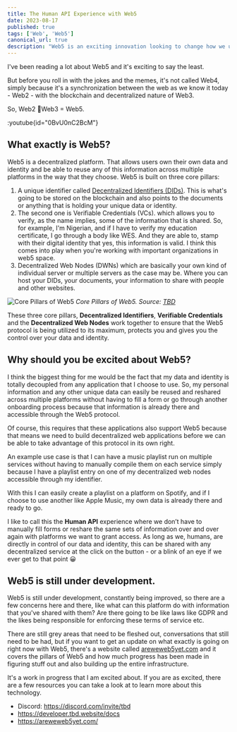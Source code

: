 ```yaml
---
title: The Human API Experience with Web5
date: 2023-08-17
published: true
tags: ['Web', 'Web5']
canonical_url: true
description: "Web5 is an exciting innovation looking to change how we use the web. Giving control of the user's data and identity back to them. In this article, I shared a simple intro and my thoughts on why I'm excited about this technology."
---
```


I've been reading a lot about Web5 and it's exciting to say the least.

But before you roll in with the jokes and the memes, it's not called Web4, simply because it's a synchronization between the web as we know it today - Web2 - with the blockchain and decentralized nature of Web3. 

So, Web2 🤝Web3 = Web5. 

:youtube{id="0BvU0nC2BcM"}

## What exactly is Web5?

Web5 is a decentralized platform. That allows users own their own data and identity and be able to reuse any of this information across multiple platforms in the way that they choose. Web5 is built on three core pillars:

1. A unique identifier called [Decentralized Identifiers (DIDs)](https://www.w3.org/TR/did-core/). This is what's going to be stored on the blockchain and also points to the documents or anything that is holding your unique data or identity. 
2. The second one is Verifiable Credentials (VCs). which allows you to verify, as the name implies, some of the information that is shared. So, for example, I'm Nigerian, and if I have to verify my education certificate, I go through a body like WES. And they are able to, stamp with their digital identity that yes, this information is valid. I think this comes into play when you're working with important organizations in web5 space.
3. Decentralized Web Nodes (DWNs) which are basically your own kind of individual server or multiple servers as the case may be. Where you can host your DIDs, your documents, your information to share with people and other websites. 

![Core Pillars of Web5](https://developer.tbd.website/assets/images/pillars-of-web5-6cff93b9abe64c2254673a4e32b32b61.png)
*Core Pillars of Web5. Source: [TBD](https://developer.tbd.website)*

These three core pillars, **Decentralized Identifiers**, **Verifiable Credentials** and the **Decentralized Web Nodes** work together to ensure that the Web5 protocol is being utilized to its maximum, protects you and gives you the control over your data and identity.

## Why should you be excited about Web5?

I think the biggest thing for me would be the fact that my data and identity is totally decoupled from any application that I choose to use. So, my personal information and any other unique data can easily be reused and reshared across multiple platforms without having to fill a form or go through another onboarding process because that information is already there and accessible through the Web5 protocol.

Of course, this requires that these applications also support Web5 because that means we need to build decentralized web applications before we can be able to take advantage of this protocol in its own right. 

An example use case is that I can have a music playlist run on multiple services without having to manually compile them on each service simply because I have a playlist entry on one of my decentralized web nodes accessible through my identifier.

With this I can easily create a playlist on a platform on Spotify, and if I choose to use another like Apple Music, my own data is already there and ready to go.

I like to call this the **Human API** experience where we don’t have to manually fill forms or reshare the same sets of information over and over again with platforms we want to grant access. As long as we, humans, are directly in control of our data and identity, this can be shared with any decentralized service at the click on the button - or a blink of an eye if we ever get to that point 😀

## Web5 is still under development.

Web5 is still under development, constantly being improved, so there are a few concerns here and there, like what can this platform do with information that you've shared with them? Are there going to be like laws like GDPR and the likes being responsible for enforcing these terms of service etc. 

There are still grey areas that need to be fleshed out, conversations that still need to be had, but if you want to get an update on what exactly is going on right now with Web5, there's a website called [areweweb5yet.com](https://areweweb5yet.com) and it covers the pillars of Web5 and how much progress has been made in figuring stuff out and also building up the entire infrastructure. 

It's a work in progress that I am excited about. If you are as excited, there are a few resources you can take a look at to learn more about this technology.

- Discord: https://discord.com/invite/tbd
- https://developer.tbd.website/docs
- https://areweweb5yet.com/